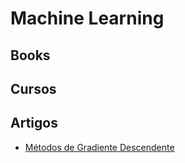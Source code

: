 # Machine Learning

## Books

## Cursos

## Artigos
* [Métodos de Gradiente Descendente](http://leg.ufpr.br/~walmes/ensino/ML/tutorials/02-gradient-methods.html)
